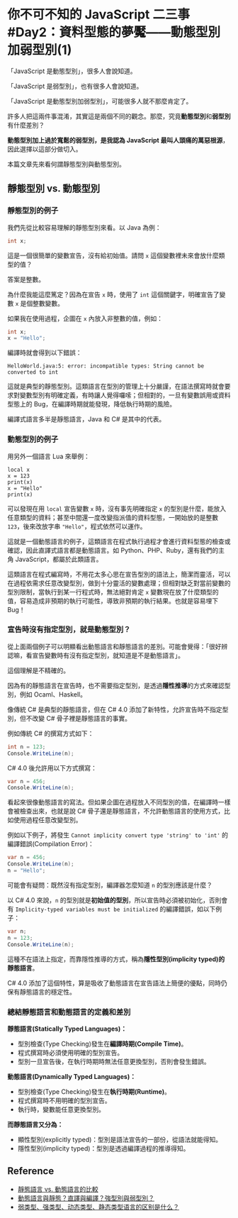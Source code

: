 # 你不可不知的 JavaScript 二三事#Day2：資料型態的夢魘——動態型別加弱型別(1)

「JavaScript 是動態型別」，很多人會說知道。

「JavaScript 是弱型別」，也有很多人會說知道。

「JavaScript 是動態型別加弱型別」，可能很多人就不那麼肯定了。

許多人把這兩件事混淆，其實這是兩個不同的觀念。那麼，究竟**動態型別**和**弱型別**有什麼差別？

**動態型別加上過於寬鬆的弱型別，是我認為 JavaScript 最叫人頭痛的萬惡根源**，因此選擇以這部分做切入。

本篇文章先來看何謂靜態型別與動態型別。


## 靜態型別 vs. 動態型別

### 靜態型別的例子

我們先從比較容易理解的靜態型別來看。以 Java 為例：

```java
int x;
```

這是一個很簡單的變數宣告，沒有給初始值。請問 `x` 這個變數裡未來會放什麼類型的值？

答案是整數。

為什麼我能這麼篤定？因為在宣告 `x` 時，使用了 `int` 這個關鍵字，明確宣告了變數 `x` 是個整數變數。

如果我在使用過程，企圖在 `x` 內放入非整數的值，例如：

```java
int x;
x = "Hello";
```

編譯時就會得到以下錯誤：

```
HelloWorld.java:5: error: incompatible types: String cannot be converted to int
```

這就是典型的靜態型別。這類語言在型別的管理上十分嚴謹，在語法撰寫時就會要求對變數型別有明確定義，有時讓人覺得囉嗦；但相對的，一旦有變數誤用或資料型態上的 Bug，在編譯時期就能發現，降低執行時期的風險。

編譯式語言多半是靜態語言，Java 和 C# 是其中的代表。

### 動態型別的例子

用另外一個語言 Lua 來舉例：

```
local x
x = 123
print(x)
x = "Hello"
print(x)
```

可以發現在用 `local` 宣告變數 `x` 時，沒有事先明確指定 `x` 的型別是什麼，能放入任意類型的資料；甚至中間還一度改變指派值的資料型態，一開始放的是整數 `123`，後來改放字串 `"Hello"`，程式依然可以運作。

這就是一個動態語言的例子，這類語言在程式執行過程才會進行資料型態的檢查或確認，因此直譯式語言都是動態語言。如 Python、PHP、Ruby，還有我們的主角 JavaScript，都屬於此類語言。

這類語言在程式編寫時，不用花太多心思在宣告型別的語法上，簡潔而靈活，可以在過程依需求任意改變型別，做到十分靈活的變數處理；但相對缺乏對當前變數的型別限制，當執行到某一行程式時，無法絕對肯定 `x` 變數現在放了什麼類型的值，容易造成非預期的執行可能性，導致非預期的執行結果。也就是容易埋下 Bug！

### 宣告時沒有指定型別，就是動態型別？

從上面兩個例子可以明顯看出動態語言和靜態語言的差別。可能會覺得：「很好辨認嘛，看宣告變數時有沒有指定型別，就知道是不是動態語言」。

這個理解是不精確的。

因為有的靜態語言在宣告時，也不需要指定型別，是透過**隱性推導**的方式來確認型別，例如 Ocaml、Haskell。

像傳統 C# 是典型的靜態語言，但在 C# 4.0 添加了新特性，允許宣告時不指定型別，但不改變 C# 骨子裡是靜態語言的事實。

例如傳統 C# 的撰寫方式如下：

```c#
int n = 123;
Console.WriteLine(n);
```

C# 4.0 後允許用以下方式撰寫：

```c#
var n = 456;
Console.WriteLine(n);
```

看起來很像動態語言的寫法。但如果企圖在過程放入不同型別的值，在編譯時一樣會被檢查出來，也就是說 C# 骨子還是靜態語言，不允許動態語言的使用方式，比如使用過程任意改變型別。

例如以下例子，將發生 `Cannot implicity convert type 'string' to 'int'` 的編譯錯誤(Compilation Error)：

```c#
var n = 456;
Console.WriteLine(n);
n = "Hello";
```

可能會有疑問：既然沒有指定型別，編譯器怎麼知道 `n` 的型別應該是什麼？

以 C# 4.0 來說，`n` 的型別就是**初始值的型別**，所以宣告時必須被初始化，否則會有 `Implicity-typed variables must be initialized` 的編譯錯誤，如以下例子：

```c#
var n;
n = 123;
Console.WriteLine(n);
```

這種不在語法上指定，而靠隱性推導的方式，稱為**隱性型別(implicity typed)的靜態語言**。

C# 4.0 添加了這個特性，算是吸收了動態語言在宣告語法上簡便的優點，同時仍保有靜態語言的穩定性。



### 總結靜態語言和動態語言的定義和差別

**靜態語言(Statically Typed Languages)：**
* 型別檢查(Type Checking)發生在**編譯時期(Compile Time)**。
* 程式撰寫時必須使用明確的型別宣告。
* 型別一旦宣告後，在執行時期時無法任意更換型別，否則會發生錯誤。

**動態語言(Dynamically Typed Languages)：**
* 型別檢查(Type Checking)發生在**執行時期(Runtime)**。
* 程式撰寫時不用明確的型別宣告。
* 執行時，變數能任意更換型別。

**而靜態語言又分為：**
* 顯性型別(explicitly typed)：型別是語法宣告的一部份，從語法就能得知。
* 隱性型別(implicity typed)：型別是透過編譯過程的推導得知。



## Reference
* [靜態語言 vs. 動態語言的比較](http://blog.sina.com.tw/dotnet/article.php?entryid=614009)
* [動態語言與靜態？直譯與編譯？強型別與弱型別？](https://millenniummeetonce.blogspot.com/2018/04/blog-post_5.html)
* [弱类型、强类型、动态类型、静态类型语言的区别是什么？](https://www.zhihu.com/question/19918532)
